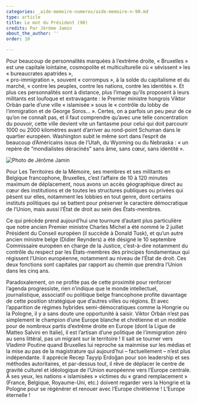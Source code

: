 ```yaml
---
categories: _aide-memoire-numeros/aide-memoire-n-90.md
type: article
title: Le mot du Président (90)
credits: Par Jérôme Jamin
about_the_author: ''
order: 10

---
```

Pour beaucoup de personnalités marquées à l’extrême droite, « Bruxelles » est une capitale lointaine, cosmopolite et multiculturelle où « sévissent » les « bureaucrates apatrides »,  
 « pro-immigration », souvent « corrompus », à la solde du capitalisme et du marché, « contre les peuples, contre les nations, contre les identités ». Et plus ces personnalités sont à distance, plus l’image qu’ils proposent à leurs militants est loufoque et extravagante : le Premier ministre hongrois Viktor Orbán parle d’une ville « islamisée » sous le « contrôle du lobby de l’immigration et de George Soros… ». Certes, on a parfois un peu peur de ce qu’on ne connaît pas, et il faut comprendre qu’avec une telle concentration du pouvoir, cette ville devient vite un fantasme pour celui qui doit parcourir 1000 ou 2000 kilomètres avant d’arriver au rond-point Schuman dans le quartier européen. Washington subit le même sort dans l’esprit de beaucoup d’Américains issus de l’Utah, du Wyoming ou du Nebraska : « un repère de “mondialistes déracinés” sans âme, sans cœur, sans identité ».

![Photo de Jérôme Jamin](https://www.territoires-memoire.be/assets/uploads/am-84-jerome-jamin.jpg)

Pour Les Territoires de la Mémoire, ses membres et ses militants en Belgique francophone, Bruxelles, c’est l’affaire de 10 à 120 minutes maximum de déplacement, nous avons un accès géographique direct au cœur des institutions et de toutes les structures publiques ou privées qui pèsent sur elles, notamment les lobbies en tout genre, dont certains instituts politiques qui se battent pour préserver le caractère démocratique de l’Union, mais aussi l’État de droit au sein des États-membres.

Ce qui précède prend aujourd’hui une tournure d’autant plus particulière que notre ancien Premier ministre Charles Michel a été nommé le 2 juillet Président du Conseil européen (il succède à Donald Tusk), et qu’un autre ancien ministre belge (Didier Reynders) a été désigné le 10 septembre Commissaire européen en charge de la Justice, c’est-à-dire notamment du contrôle du respect par les États-membres des principes fondamentaux qui régissent l’Union européenne, notamment au niveau de l’État de droit. Ces deux fonctions sont capitales par rapport au chemin que prendra l’Union dans les cinq ans.

Paradoxalement, on ne profite pas de cette proximité pour renforcer l’agenda progressiste, rien n’indique que le monde intellectuel, journalistique, associatif ou politique belge francophone profite davantage de cette position stratégique que d’autres villes ou régions. Et avec l’apparition de régimes hybrides semi-démocratiques comme la Hongrie ou la Pologne, il y a sans doute une opportunité à saisir. Viktor Orbán n’est pas simplement le champion d’une Europe blanche et chrétienne et un modèle pour de nombreux partis d’extrême droite en Europe (dont la Ligue de Matteo Salvini en Italie), il est l’artisan d’une politique de l’immigration zéro au sens littéral, pas un migrant sur le territoire ! Il sait se tourner vers Vladimir Poutine quand Bruxelles lui reproche sa mainmise sur les médias et la mise au pas de la magistrature qui aujourd’hui – factuellement – n’est plus indépendante. Il apprécie Recep Tayyip Erdoğan pour son leadership et ses méthodes autoritaires, et par-dessus tout, il rêve de déplacer le centre de gravité culturel et idéologique de l’Union européenne vers l’Europe centrale. À ses yeux, les nations « islamisées » victimes du « grand remplacement » (France, Belgique, Royaume-Uni, etc.) doivent regarder vers la Hongrie et la Pologne pour se régénérer et renouer avec l’Europe chrétienne ! L’Europe éternelle !